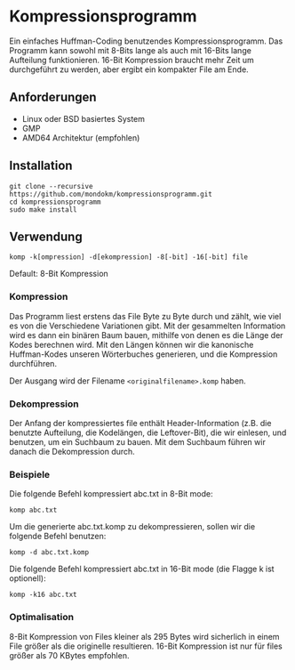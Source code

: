 # Kompressionsprogramm
Ein einfaches Huffman-Coding benutzendes Kompressionsprogramm. Das Programm kann sowohl mit 8-Bits lange als auch mit 16-Bits lange Aufteilung funktionieren. 16-Bit Kompression braucht mehr Zeit um durchgeführt zu werden, aber ergibt ein kompakter File am Ende.

## Anforderungen
* Linux oder BSD basiertes System
* GMP
* AMD64 Architektur (empfohlen)

## Installation

```
git clone --recursive https://github.com/mondokm/kompressionsprogramm.git
cd kompressionsprogramm
sudo make install
```

## Verwendung

```
komp -k[ompression] -d[ekompression] -8[-bit] -16[-bit] file
```
Default: 8-Bit Kompression

### Kompression

Das Programm liest erstens das File Byte zu Byte durch und zählt, wie viel es von die Verschiedene Variationen gibt. Mit der gesammelten Information wird es dann ein binären Baum bauen, mithilfe von denen es die Länge der Kodes berechnen wird. Mit den Längen können wir die kanonische Huffman-Kodes unseren Wörterbuches generieren, und die Kompression durchführen.

Der Ausgang wird der Filename `<originalfilename>.komp` haben.

### Dekompression

Der Anfang der kompressiertes file enthält Header-Information (z.B. die benutzte Aufteilung, die Kodelängen, die Leftover-Bit), die wir einlesen, und benutzen, um ein Suchbaum zu bauen. Mit dem Suchbaum führen wir danach die Dekompression durch.

### Beispiele

Die folgende Befehl kompressiert abc.txt in 8-Bit mode:
```
komp abc.txt
```

Um die generierte abc.txt.komp zu dekompressieren, sollen wir die folgende Befehl benutzen:
```
komp -d abc.txt.komp
```

Die folgende Befehl kompressiert abc.txt in 16-Bit mode (die Flagge k ist optionell):
```
komp -k16 abc.txt
```

### Optimalisation

8-Bit Kompression von Files kleiner als 295 Bytes wird sicherlich in einem File größer als die originelle resultieren. 16-Bit Kompression ist nur für files größer als 70 KBytes empfohlen.
